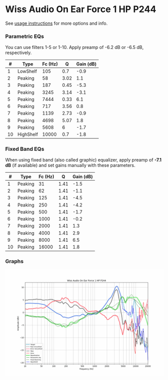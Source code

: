 # Wiss Audio On Ear Force 1 HP P244
See [usage instructions](https://github.com/jaakkopasanen/AutoEq#usage) for more options and info.

### Parametric EQs
You can use filters 1-5 or 1-10. Apply preamp of -6.2 dB or -6.5 dB, respectively.

|   # | Type      |   Fc (Hz) |    Q |   Gain (dB) |
|-----|-----------|-----------|------|-------------|
|   1 | LowShelf  |       105 | 0.7  |        -0.9 |
|   2 | Peaking   |        58 | 3.02 |         1.1 |
|   3 | Peaking   |       187 | 0.45 |        -5.3 |
|   4 | Peaking   |      3245 | 3.14 |        -3.1 |
|   5 | Peaking   |      7444 | 0.33 |         6.1 |
|   6 | Peaking   |       717 | 3.56 |         0.8 |
|   7 | Peaking   |      1139 | 2.73 |        -0.9 |
|   8 | Peaking   |      4698 | 5.07 |         1.8 |
|   9 | Peaking   |      5608 | 6    |        -1.7 |
|  10 | HighShelf |     10000 | 0.7  |        -1.8 |

### Fixed Band EQs
When using fixed band (also called graphic) equalizer, apply preamp of **-7.1 dB** (if available) and set gains manually with these parameters.

|   # | Type    |   Fc (Hz) |    Q |   Gain (dB) |
|-----|---------|-----------|------|-------------|
|   1 | Peaking |        31 | 1.41 |        -1.5 |
|   2 | Peaking |        62 | 1.41 |        -1.1 |
|   3 | Peaking |       125 | 1.41 |        -4.5 |
|   4 | Peaking |       250 | 1.41 |        -4.2 |
|   5 | Peaking |       500 | 1.41 |        -1.7 |
|   6 | Peaking |      1000 | 1.41 |        -0.2 |
|   7 | Peaking |      2000 | 1.41 |         1.3 |
|   8 | Peaking |      4000 | 1.41 |         2.9 |
|   9 | Peaking |      8000 | 1.41 |         6.5 |
|  10 | Peaking |     16000 | 1.41 |         1.8 |

### Graphs
![](./Wiss%20Audio%20On%20Ear%20Force%201%20HP%20P244.png)
